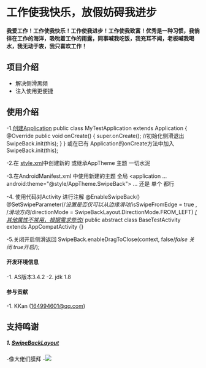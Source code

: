 # 工作使我快乐，放假妨碍我进步
**我爱工作！工作使我快乐！工作使我进步！工作使我致富！优秀是一种习惯，我徜徉在工作的海洋，吸吮着工作的雨露，同事喊我吃饭，我充耳不闻，老板喊我喝水，我无动于衷，我只喜欢工作！**

## 项目介绍
   - 解决侧滑黑频
   - 注入使用更便捷
## 使用介绍
   -1.[创建Application](https://github.com/skpy5272/SwipeBack/blob/master/app/src/main/java/com/kevin/swipeback/MyTestApplication.java)
    public class MyTestApplication extends Application {
     @Override
     public void onCreate() {
          super.onCreate();
           //初始化侧滑退出
           SwipeBack.init(this);
     }
    }
    或在已有 Application的onCreate方法中加入
        SwipeBack.init(this);

   -2.在 [style.xml](https://github.com/skpy5272/SwipeBack/blob/master/app/src/main/res/values/styles.xml)中创建新的 或继承AppTheme 主题 一切水泥
    <!--防侧滑黑屏，使用该主题-->
    <style name="AppTheme.SwipeBack" parent="AppTheme">
        <item name="android:windowIsTranslucent">true</item>
        <item name="android:windowBackground">@android:color/transparent</item>
    </style>

   -3.在AndroidManifest.xml 中使用新建的主题
    全局
    <application
        ...
          android:theme="@style/AppTheme.SwipeBack">
        ...
    </application>
    还是 单个
          <activity android:name=".ui.MainActivity"
            android:theme="@style/AppTheme.SwipeBack"/>
    都行

   -4. 使用代码对Activity 进行注解
    @EnableSwipeBack()
    @SetSwipeParameter(/*设置是否仅可以从边缘滑动*/isSwipeFromEdge = true ,
    /*滑动方向*/directionMode = SwipeBackLayout.DirectionMode.FROM_LEFT)
    [/*其他属性不常用，根据需求修改*/](https://github.com/skpy5272/SwipeBack/blob/master/swipeback/src/main/java/com/gw/swipeback/annotations/SetSwipeParameter.java)
    public abstract class BaseTestActivity extends AppCompatActivity {}

   -5.关闭开启侧滑返回
    SwipeBack.enableDragToClose(context, false/*false 关闭  true开启*/);


#### 开发环境信息
-1. AS版本3.4.2
-2. jdk 1.8

#### 参与贡献
-1. KKan (164994601@qq.com)


## 支持鸣谢
##### 1. [SwipeBackLayout](https://github.com/gongwen/SwipeBackLayout)
-像大佬们膜拜
-![ ](https://raw.githubusercontent.com/skpy5272/SwipeBack/master/img/mobai.gif)
